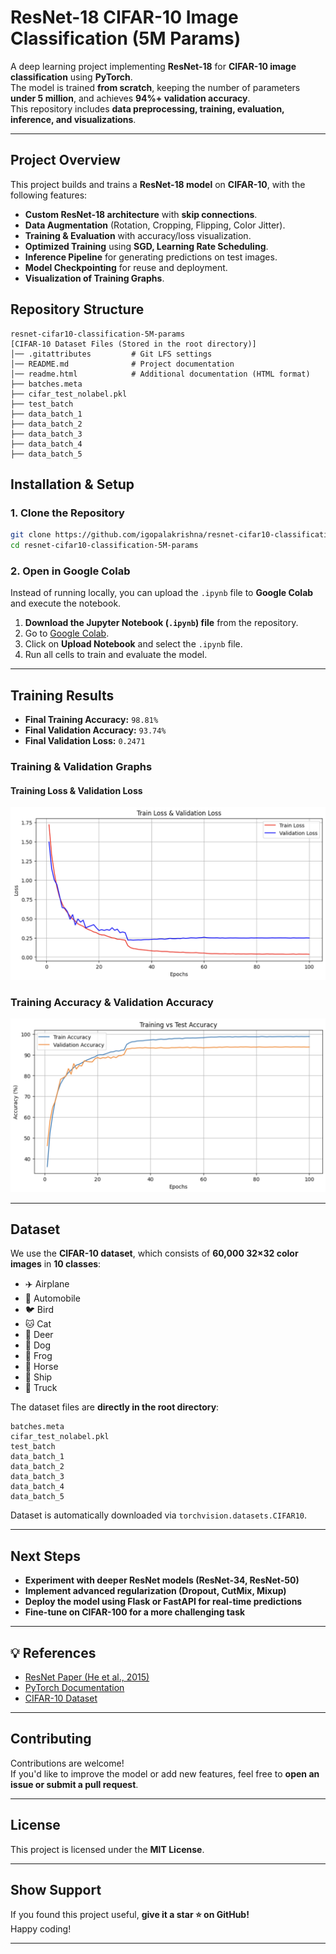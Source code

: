 # ResNet-18 CIFAR-10 Image Classification (5M Params)

A deep learning project implementing **ResNet-18** for **CIFAR-10 image classification** using **PyTorch**.  
The model is trained **from scratch**, keeping the number of parameters **under 5 million**, and achieves **94%+ validation accuracy**.  
This repository includes **data preprocessing, training, evaluation, inference, and visualizations**.

---

## **Project Overview**
This project builds and trains a **ResNet-18 model** on **CIFAR-10**, with the following features:
- **Custom ResNet-18 architecture** with **skip connections**.
- **Data Augmentation** (Rotation, Cropping, Flipping, Color Jitter).
- **Training & Evaluation** with accuracy/loss visualization.
- **Optimized Training** using **SGD, Learning Rate Scheduling**.
- **Inference Pipeline** for generating predictions on test images.
- **Model Checkpointing** for reuse and deployment.
- **Visualization of Training Graphs**.

## **Repository Structure**
```plaintext
resnet-cifar10-classification-5M-params
[CIFAR-10 Dataset Files (Stored in the root directory)]
│── .gitattributes         # Git LFS settings
│── README.md              # Project documentation
│── readme.html            # Additional documentation (HTML format)
├── batches.meta
├── cifar_test_nolabel.pkl
├── test_batch
├── data_batch_1
├── data_batch_2
├── data_batch_3
├── data_batch_4
├── data_batch_5
```

## **Installation & Setup**

### **1. Clone the Repository**
```bash
git clone https://github.com/igopalakrishna/resnet-cifar10-classification-5M-params.git
cd resnet-cifar10-classification-5M-params
```

### **2. Open in Google Colab**
Instead of running locally, you can upload the `.ipynb` file to **Google Colab** and execute the notebook.

1. **Download the Jupyter Notebook (`.ipynb`) file** from the repository.
2. Go to [Google Colab](https://colab.research.google.com/).
3. Click on **Upload Notebook** and select the `.ipynb` file.
4. Run all cells to train and evaluate the model.

---

## **Training Results**
- **Final Training Accuracy:** `98.81%`
- **Final Validation Accuracy:** `93.74%`
- **Final Validation Loss:** `0.2471`

### **Training & Validation Graphs**
#### **Training Loss & Validation Loss**
![Training Loss](images/loss.png)  

### **Training Accuracy & Validation Accuracy**

![Training Accuracy](images/accuracy.png)


---
## **Dataset**
We use the **CIFAR-10 dataset**, which consists of **60,000 32×32 color images** in **10 classes**:

- ✈️ Airplane  
- 🚗 Automobile  
- 🐦 Bird  
- 🐱 Cat  
- 🦤 Deer  
- 🐶 Dog  
- 🐸 Frog  
- 🐎 Horse  
- 🚢 Ship  
- 🚚 Truck  

The dataset files are **directly in the root directory**:
```plaintext
batches.meta
cifar_test_nolabel.pkl
test_batch
data_batch_1
data_batch_2
data_batch_3
data_batch_4
data_batch_5
```
Dataset is automatically downloaded via `torchvision.datasets.CIFAR10`.

---

## **Next Steps**
- **Experiment with deeper ResNet models (ResNet-34, ResNet-50)**
- **Implement advanced regularization (Dropout, CutMix, Mixup)**
- **Deploy the model using Flask or FastAPI for real-time predictions**
- **Fine-tune on CIFAR-100 for a more challenging task**

---

## 💡 **References**
- [ResNet Paper (He et al., 2015)](https://arxiv.org/abs/1512.03385)
- [PyTorch Documentation](https://pytorch.org/docs/stable/index.html)
- [CIFAR-10 Dataset](https://www.cs.toronto.edu/~kriz/cifar.html)

---

## **Contributing**
Contributions are welcome!  
If you'd like to improve the model or add new features, feel free to **open an issue or submit a pull request**.

---

## **License**
This project is licensed under the **MIT License**.

---

## **Show Support**
If you found this project useful, **give it a star ⭐ on GitHub!**  
Happy coding! 

---

   

